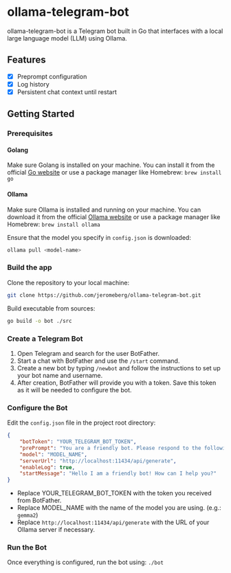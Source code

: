 # ollama-telegram-bot

ollama-telegram-bot is a Telegram bot built in Go that interfaces with a local large language model (LLM) using Ollama.

## Features

- [X] Preprompt configuration
- [X] Log history
- [X] Persistent chat context until restart

## Getting Started

### Prerequisites

#### Golang

Make sure Golang is installed on your machine. You can install it from the official [Go website](https://golang.org/dl/) or use a package manager like Homebrew: `brew install go`

#### Ollama

Make sure Ollama is installed and running on your machine. You can download it from the official [Ollama website](https://ollama.com/download) or use a package manager like Homebrew: `brew install ollama`

Ensure that the model you specify in `config.json` is downloaded:

```bash
ollama pull <model-name>
```

### Build the app

Clone the repository to your local machine:

```bash
git clone https://github.com/jeromeberg/ollama-telegram-bot.git
```

Build executable from sources:

```bash
go build -o bot ./src
```

### Create a Telegram Bot

1.	Open Telegram and search for the user BotFather.
2.	Start a chat with BotFather and use the `/start` command.
3.	Create a new bot by typing `/newbot` and follow the instructions to set up your bot name and username.
4.	After creation, BotFather will provide you with a token. Save this token as it will be needed to configure the bot.

### Configure the Bot

Edit the `config.json` file in the project root directory:

```json
{
    "botToken": "YOUR_TELEGRAM_BOT_TOKEN",
    "prePrompt": "You are a friendly bot. Please respond to the following queries in a concise and helpful manner:\n",
    "model": "MODEL_NAME",
    "serverUrl": "http://localhost:11434/api/generate",
    "enableLog": true,
    "startMessage": "Hello I am a friendly bot! How can I help you?"
}
```

- Replace YOUR_TELEGRAM_BOT_TOKEN with the token you received from BotFather.
- Replace MODEL_NAME with the name of the model you are using. (e.g.: `gemma2`)
- Replace `http://localhost:11434/api/generate` with the URL of your Ollama server if necessary.

### Run the Bot

Once everything is configured, run the bot using: `./bot`
